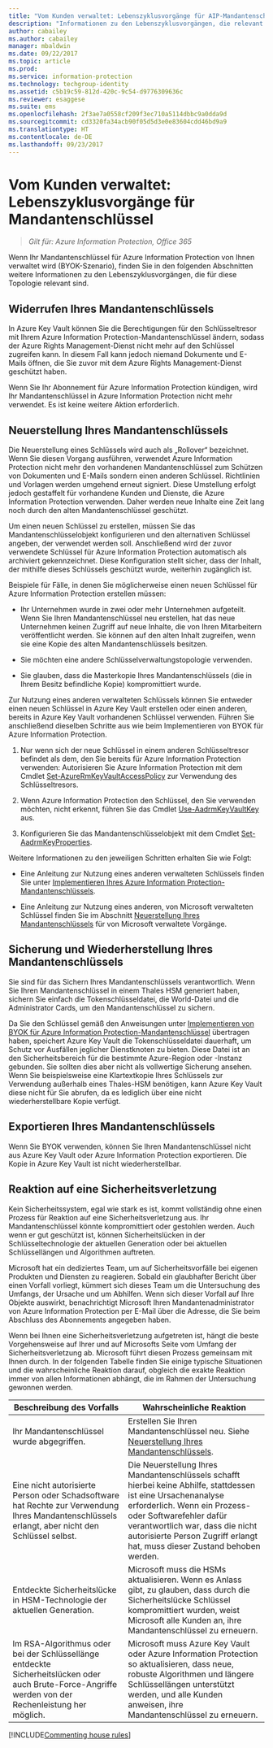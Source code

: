 ```yaml
---
title: "Vom Kunden verwaltet: Lebenszyklusvorgänge für AIP-Mandantenschlüssel"
description: "Informationen zu den Lebenszyklusvorgängen, die relevant sind, wenn Ihr Mandantenschlüssel für Azure Information Protection von Ihnen verwaltet wird (BYOK-Szenario, „Bring Your Own Key“)."
author: cabailey
ms.author: cabailey
manager: mbaldwin
ms.date: 09/22/2017
ms.topic: article
ms.prod: 
ms.service: information-protection
ms.technology: techgroup-identity
ms.assetid: c5b19c59-812d-420c-9c54-d9776309636c
ms.reviewer: esaggese
ms.suite: ems
ms.openlocfilehash: 2f3ae7a0558cf209f3ec710a5114dbbc9a0dda9d
ms.sourcegitcommit: cd3320fa34acb90f05d5d3e0e83604cdd46bd9a9
ms.translationtype: HT
ms.contentlocale: de-DE
ms.lasthandoff: 09/23/2017
---
```

# <a name="customer-managed-tenant-key-life-cycle-operations"></a>Vom Kunden verwaltet: Lebenszyklusvorgänge für Mandantenschlüssel

>*Gilt für: Azure Information Protection, Office 365*

Wenn Ihr Mandantenschlüssel für Azure Information Protection von Ihnen verwaltet wird (BYOK-Szenario), finden Sie in den folgenden Abschnitten weitere Informationen zu den Lebenszyklusvorgängen, die für diese Topologie relevant sind.

## <a name="revoke-your-tenant-key"></a>Widerrufen Ihres Mandantenschlüssels
In Azure Key Vault können Sie die Berechtigungen für den Schlüsseltresor mit Ihrem Azure Information Protection-Mandantenschlüssel ändern, sodass der Azure Rights Management-Dienst nicht mehr auf den Schlüssel zugreifen kann. In diesem Fall kann jedoch niemand Dokumente und E-Mails öffnen, die Sie zuvor mit dem Azure Rights Management-Dienst geschützt haben.

Wenn Sie Ihr Abonnement für Azure Information Protection kündigen, wird Ihr Mandantenschlüssel in Azure Information Protection nicht mehr verwendet. Es ist keine weitere Aktion erforderlich.

## <a name="rekey-your-tenant-key"></a>Neuerstellung Ihres Mandantenschlüssels
Die Neuerstellung eines Schlüssels wird auch als „Rollover“ bezeichnet. Wenn Sie diesen Vorgang ausführen, verwendet Azure Information Protection nicht mehr den vorhandenen Mandantenschlüssel zum Schützen von Dokumenten und E-Mails sondern einen anderen Schlüssel. Richtlinien und Vorlagen werden umgehend erneut signiert. Diese Umstellung erfolgt jedoch gestaffelt für vorhandene Kunden und Dienste, die Azure Information Protection verwenden. Daher werden neue Inhalte eine Zeit lang noch durch den alten Mandantenschlüssel geschützt.

Um einen neuen Schlüssel zu erstellen, müssen Sie das Mandantenschlüsselobjekt konfigurieren und den alternativen Schlüssel angeben, der verwendet werden soll. Anschließend wird der zuvor verwendete Schlüssel für Azure Information Protection automatisch als archiviert gekennzeichnet. Diese Konfiguration stellt sicher, dass der Inhalt, der mithilfe dieses Schlüssels geschützt wurde, weiterhin zugänglich ist.

Beispiele für Fälle, in denen Sie möglicherweise einen neuen Schlüssel für Azure Information Protection erstellen müssen:

- Ihr Unternehmen wurde in zwei oder mehr Unternehmen aufgeteilt. Wenn Sie Ihren Mandantenschlüssel neu erstellen, hat das neue Unternehmen keinen Zugriff auf neue Inhalte, die von Ihren Mitarbeitern veröffentlicht werden. Sie können auf den alten Inhalt zugreifen, wenn sie eine Kopie des alten Mandantenschlüssels besitzen.

- Sie möchten eine andere Schlüsselverwaltungstopologie verwenden. 

- Sie glauben, dass die Masterkopie Ihres Mandantenschlüssels (die in Ihrem Besitz befindliche Kopie) kompromittiert wurde.

Zur Nutzung eines anderen verwalteten Schlüssels können Sie entweder einen neuen Schlüssel in Azure Key Vault erstellen oder einen anderen, bereits in Azure Key Vault vorhandenen Schlüssel verwenden. Führen Sie anschließend dieselben Schritte aus wie beim Implementieren von BYOK für Azure Information Protection.

1. Nur wenn sich der neue Schlüssel in einem anderen Schlüsseltresor befindet als dem, den Sie bereits für Azure Information Protection verwenden: Autorisieren Sie Azure Information Protection mit dem Cmdlet [Set-AzureRmKeyVaultAccessPolicy](/powershell/module/azurerm.keyvault/set-azurermkeyvaultaccesspolicy) zur Verwendung des Schlüsseltresors.

2. Wenn Azure Information Protection den Schlüssel, den Sie verwenden möchten, nicht erkennt, führen Sie das Cmdlet [Use-AadrmKeyVaultKey](/powershell/module/aadrm/use-aadrmkeyvaultkey) aus.

3. Konfigurieren Sie das Mandantenschlüsselobjekt mit dem Cmdlet [Set-AadrmKeyProperties](/powershell/module/aadrm/set-aadrmkeyproperties).

Weitere Informationen zu den jeweiligen Schritten erhalten Sie wie Folgt:

- Eine Anleitung zur Nutzung eines anderen verwalteten Schlüssels finden Sie unter [Implementieren Ihres Azure Information Protection-Mandantenschlüssels](../plan-design/plan-implement-tenant-key.md#implementing-byok-for-your-azure-information-protection-tenant-key).

- Eine Anleitung zur Nutzung eines anderen, von Microsoft verwalteten Schlüssel finden Sie im Abschnitt [Neuerstellung Ihres Mandantenschlüssels](operations-microsoft-managed-tenant-key.md#rekey-your-tenant-key) für von Microsoft verwaltete Vorgänge.

## <a name="backup-and-recover-your-tenant-key"></a>Sicherung und Wiederherstellung Ihres Mandantenschlüssels
Sie sind für das Sichern Ihres Mandantenschlüssels verantwortlich. Wenn Sie Ihren Mandantenschlüssel in einem Thales HSM generiert haben, sichern Sie einfach die Tokenschlüsseldatei, die World-Datei und die Administrator Cards, um den Mandantenschlüssel zu sichern.

Da Sie den Schlüssel gemäß den Anweisungen unter [Implementieren von BYOK für Azure Information Protection-Mandantenschlüssel](../plan-design/plan-implement-tenant-key.md#implementing-byok-for-your-azure-information-protection-tenant-key) übertragen haben, speichert Azure Key Vault die Tokenschlüsseldatei dauerhaft, um Schutz vor Ausfällen jeglicher Dienstknoten zu bieten. Diese Datei ist an den Sicherheitsbereich für die bestimmte Azure-Region oder -Instanz gebunden. Sie sollten dies aber nicht als vollwertige Sicherung ansehen. Wenn Sie beispielsweise eine Klartextkopie Ihres Schlüssels zur Verwendung außerhalb eines Thales-HSM benötigen, kann Azure Key Vault diese nicht für Sie abrufen, da es lediglich über eine nicht wiederherstellbare Kopie verfügt.

## <a name="export-your-tenant-key"></a>Exportieren Ihres Mandantenschlüssels
Wenn Sie BYOK verwenden, können Sie Ihren Mandantenschlüssel nicht aus Azure Key Vault oder Azure Information Protection exportieren. Die Kopie in Azure Key Vault ist nicht wiederherstellbar. 

## <a name="respond-to-a-breach"></a>Reaktion auf eine Sicherheitsverletzung
Kein Sicherheitssystem, egal wie stark es ist, kommt vollständig ohne einen Prozess für Reaktion auf eine Sicherheitsverletzung aus. Ihr Mandantenschlüssel könnte kompromittiert oder gestohlen werden. Auch wenn er gut geschützt ist, können Sicherheitslücken in der Schlüsseltechnologie der aktuellen Generation oder bei aktuellen Schlüssellängen und Algorithmen auftreten.

Microsoft hat ein dediziertes Team, um auf Sicherheitsvorfälle bei eigenen Produkten und Diensten zu reagieren. Sobald ein glaubhafter Bericht über einen Vorfall vorliegt, kümmert sich dieses Team um die Untersuchung des Umfangs, der Ursache und um Abhilfen. Wenn sich dieser Vorfall auf Ihre Objekte auswirkt, benachrichtigt Microsoft Ihren Mandantenadministrator von Azure Information Protection per E-Mail über die Adresse, die Sie beim Abschluss des Abonnements angegeben haben.

Wenn bei Ihnen eine Sicherheitsverletzung aufgetreten ist, hängt die beste Vorgehensweise auf Ihrer und auf Microsofts Seite vom Umfang der Sicherheitsverletzung ab. Microsoft führt diesen Prozess gemeinsam mit Ihnen durch. In der folgenden Tabelle finden Sie einige typische Situationen und die wahrscheinliche Reaktion darauf, obgleich die exakte Reaktion immer von allen Informationen abhängt, die im Rahmen der Untersuchung gewonnen werden.

|Beschreibung des Vorfalls|Wahrscheinliche Reaktion|
|------------------------|-------------------|
|Ihr Mandantenschlüssel wurde abgegriffen.|Erstellen Sie Ihren Mandantenschlüssel neu. Siehe [Neuerstellung Ihres Mandantenschlüssels](#rkey-your-tenant-key).|
|Eine nicht autorisierte Person oder Schadsoftware hat Rechte zur Verwendung Ihres Mandantenschlüssels erlangt, aber nicht den Schlüssel selbst.|Die Neuerstellung Ihres Mandantenschlüssels schafft hierbei keine Abhilfe, stattdessen ist eine Ursachenanalyse erforderlich. Wenn ein Prozess- oder Softwarefehler dafür verantwortlich war, dass die nicht autorisierte Person Zugriff erlangt hat, muss dieser Zustand behoben werden.|
|Entdeckte Sicherheitslücke in HSM-Technologie der aktuellen Generation.|Microsoft muss die HSMs aktualisieren. Wenn es Anlass gibt, zu glauben, dass durch die Sicherheitslücke Schlüssel kompromittiert wurden, weist Microsoft alle Kunden an, ihre Mandantenschlüssel zu erneuern.|
|Im RSA-Algorithmus oder bei der Schlüssellänge entdeckte Sicherheitslücken oder auch Brute-Force-Angriffe werden von der Rechenleistung her möglich.|Microsoft muss Azure Key Vault oder Azure Information Protection so aktualisieren, dass neue, robuste Algorithmen und längere Schlüssellängen unterstützt werden, und alle Kunden anweisen, ihre Mandantenschlüssel zu erneuern.|

[!INCLUDE[Commenting house rules](../includes/houserules.md)]

